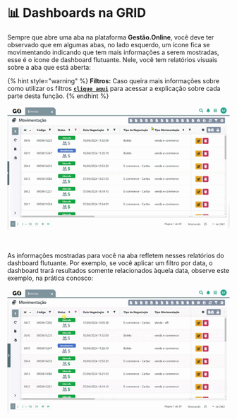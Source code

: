 # 📊 Dashboards na GRID

Sempre que abre uma aba na plataforma **Gestão.Online**, você deve ter observado que em algumas abas, no lado esquerdo, um ícone fica se movimentando indicando que tem mais informações a serem mostradas, esse é o ícone de dashboard flutuante. Nele, você tem relatórios visuais sobre a aba que está aberta:

{% hint style="warning" %}
**Filtros:** Caso queira mais informações sobre como utilizar os filtros [**`clique aqui`**](/erp-v2/primeiro_acesso/filtros.md) para acessar a explicação sobre cada parte desta função.
{% endhint %}

![](/erp-v2/assets/relatorios_dashboard_aba.gif)

<br>

As informações mostradas para você na aba refletem nesses relatórios do dashboard flutuante. Por exemplo, se você aplicar um filtro por data, o dashboard trará resultados somente relacionados àquela data, observe este exemplo, na prática conosco:

![](/erp-v2/assets/relatorios_dashboard_data.gif)

<br>